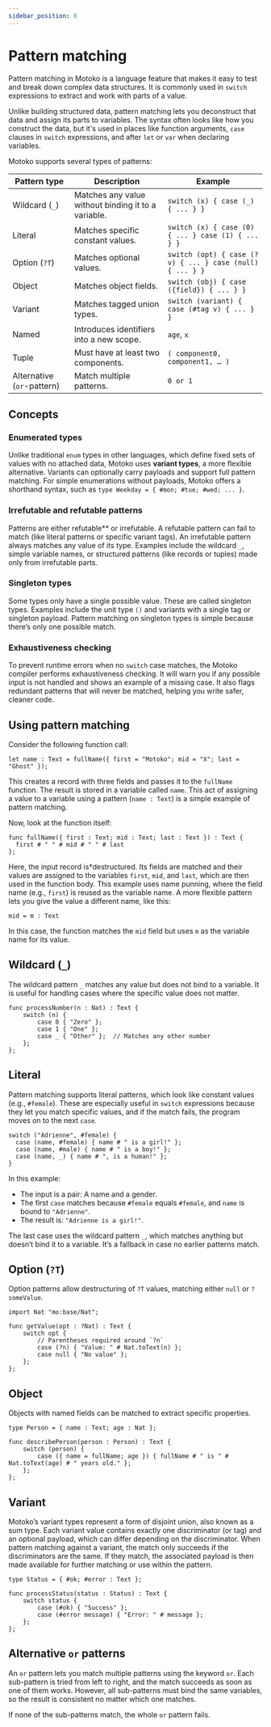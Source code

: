 ```yaml
---
sidebar_position: 8
---
```


# Pattern matching

Pattern matching in Motoko is a language feature that makes it easy to test and break down complex data structures. It is commonly used in `switch` expressions to extract and work with parts of a value.

Unlike building structured data, pattern matching lets you deconstruct that data and assign its parts to variables. The syntax often looks like how you construct the data, but it's used in places like function arguments, `case` clauses in `switch` expressions, and after `let` or `var` when declaring variables.

Motoko supports several types of patterns:

| Pattern type | Description | Example |
|-------------|-------------|---------|
| Wildcard (`_`) | Matches any value without binding it to a variable. | `switch (x) { case (_) { ... } }` |
| Literal | Matches specific constant values. | `switch (x) { case (0) { ... } case (1) { ... } }` |
| Option (`?T`) | Matches optional values. | `switch (opt) { case (?v) { ... } case (null) { ... } }` |
| Object | Matches object fields. | `switch (obj) { case ({field}) { ... } }` |
| Variant | Matches tagged union types. | `switch (variant) { case (#tag v) { ... } }` |
| Named  | Introduces identifiers into a new scope. | `age`, `x` |
| Tuple                   | Must have at least two components.   | `( component0, component1, …​ )` |
| Alternative (`or`-pattern) | Match multiple patterns. | `0 or 1`                        |

## Concepts

### Enumerated types

Unlike traditional `enum` types in other languages, which define fixed sets of values with no attached data, Motoko uses **variant types**, a more flexible alternative. Variants can optionally carry payloads and support full pattern matching. For simple enumerations without payloads, Motoko offers a shorthand syntax, such as `type Weekday = { #mon; #tue; #wed; ... }`.

### Irrefutable and refutable patterns

Patterns are either refutable** or irrefutable. A refutable pattern can fail to match (like literal patterns or specific variant tags). An irrefutable pattern always matches any value of its type. Examples include the wildcard `_`, simple variable names, or structured patterns (like records or tuples) made only from irrefutable parts.

### Singleton types

Some types only have a single possible value. These are called singleton types. Examples include the unit type `()` and variants with a single tag or singleton payload. Pattern matching on singleton types is simple because there’s only one possible match.

### Exhaustiveness checking

To prevent runtime errors when no `switch` case matches, the Motoko compiler performs exhaustiveness checking. It will warn you if any possible input is not handled and shows an example of a missing case. It also flags redundant patterns that will never be matched, helping you write safer, cleaner code.

## Using pattern matching

Consider the following function call:

```motoko
let name : Text = fullName({ first = "Motoko"; mid = "X"; last = "Ghost" });
```

This creates a record with three fields and passes it to the `fullName` function. The result is stored in a variable called `name`. This act of assigning a value to a variable using a pattern (`name : Text`) is a simple example of pattern matching.

Now, look at the function itself:

```motoko
func fullName({ first : Text; mid : Text; last : Text }) : Text {
  first # " " # mid # " " # last
};
```

Here, the input record is*destructured. Its fields are matched and their values are assigned to the variables `first`, `mid`, and `last`, which are then used in the function body. This example uses name punning, where the field name (e.g., `first`) is reused as the variable name. A more flexible pattern lets you give the value a different name, like this:

```motoko
mid = m : Text
```

In this case, the function matches the `mid` field but uses `m` as the variable name for its value.

## Wildcard (`_`)

The wildcard pattern `_` matches any value but does not bind to a variable. It is useful for handling cases where the specific value does not matter.

```motoko no-repl
func processNumber(n : Nat) : Text {
    switch (n) {
        case 0 { "Zero" };
        case 1 { "One" };
        case _ { "Other" };  // Matches any other number
    };
};
```

## Literal

Pattern matching supports literal patterns, which look like constant values (e.g., `#female`). These are especially useful in `switch` expressions because they let you match specific values, and if the match fails, the program moves on to the next `case`.

```motoko no-repl
switch ("Adrienne", #female) {
  case (name, #female) { name # " is a girl!" };
  case (name, #male) { name # " is a boy!" };
  case (name, _) { name # ", is a human!" };
}
```

In this example:

* The input is a pair: A name and a gender.
* The first `case` matches because `#female` equals `#female`, and `name` is bound to `"Adrienne"`.
* The result is: `"Adrienne is a girl!"`.

The last case uses the wildcard pattern `_`, which matches anything but doesn’t bind it to a variable. It’s a fallback in case no earlier patterns match.

## Option (`?T`)

Option patterns allow destructuring of `?T` values, matching either `null` or `?someValue`.

```motoko no-repl
import Nat "mo:base/Nat";

func getValue(opt : ?Nat) : Text {
    switch opt {
        // Parentheses required around `?n`
        case (?n) { "Value: " # Nat.toText(n) };
        case null { "No value" };
    };
};
```

## Object

Objects with named fields can be matched to extract specific properties.

```motoko no-repl
type Person = { name : Text; age : Nat };

func describePerson(person : Person) : Text {
    switch (person) {
        case ({ name = fullName; age }) { fullName # " is " # Nat.toText(age) # " years old." };
    };
};
```

## Variant

Motoko’s variant types represent a form of disjoint union, also known as a sum type. Each variant value contains exactly one discriminator (or tag) and an optional payload, which can differ depending on the discriminator. When pattern matching against a variant, the match only succeeds if the discriminators are the same. If they match, the associated payload is then made available for further matching or use within the pattern.

```motoko no-repl
type Status = { #ok; #error : Text };

func processStatus(status : Status) : Text {
    switch status {
        case (#ok) { "Success" };
        case (#error message) { "Error: " # message };
    };
};
```

## Alternative `or` patterns

An `or` pattern lets you match multiple patterns using the keyword `or`. Each sub-pattern is tried from left to right, and the match succeeds as soon as one of them works. However, all sub-patterns must bind the same variables, so the result is consistent no matter which one matches.

If none of the sub-patterns match, the whole `or` pattern fails.


